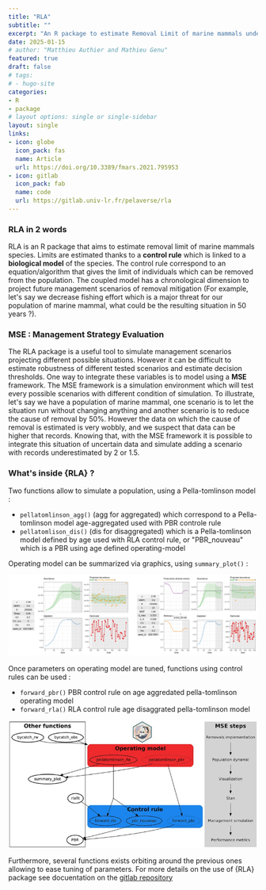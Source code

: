```yaml
---
title: "RLA"
subtitle: ""
excerpt: "An R package to estimate Removal Limit of marine mammals under Management Strategy Evaluation"
date: 2025-01-15
# author: "Matthieu Authier and Mathieu Genu"
featured: true
draft: false
# tags:
# - hugo-site
categories:
- R
- package
# layout options: single or single-sidebar
layout: single
links:
- icon: globe
  icon_pack: fas
  name: Article
  url: https://doi.org/10.3389/fmars.2021.795953
- icon: gitlab
  icon_pack: fab
  name: code
  url: https://gitlab.univ-lr.fr/pelaverse/rla
---
```


<script type="text/javascript" src="https://d1bxh8uas1mnw7.cloudfront.net/assets/embed.js"></script>
<div class="altmetric-embed" data-badge-type="default" data-badge-popover='bottom' data-altmetric-id="119721429"></div>

### RLA in 2 words

RLA is an R package that aims to estimate removal limit of marine mammals species. Limits are estimated thanks to a __control rule__ which is linked to a __biological model__ of the species. The control rule correspond to an equation/algorithm that gives the limit of individuals which can be removed from the population. The coupled model has a chronological dimension to project future management scenarios of removal mitigation (For example, let's say we decrease fishing effort which is a major threat for our population of marine mammal, what could be the resulting situation in 50 years ?).

### MSE : Management Strategy Evaluation

The RLA package is a useful tool to simulate management scenarios projecting different possible situations. However it can be difficult to estimate robustness of different tested scenarios and estimate decision thresholds. One way to integrate these variables is to model using a __MSE__ framework. The MSE framework is a simulation environment which will test every possible scenarios with different condition of simulation. To illustrate, let's say we have a population of marine mammal, one scenario is to let the situation run without changing anything and another scenario is to reduce the cause of removal by 50%. However the data on which the cause of removal is estimated is very wobbly, and we suspect that data can be higher that records. Knowing that, with the MSE framework it is possible to integrate this situation of uncertain data and simulate adding a scenario with records underestimated by 2 or 1.5.


### What's inside {RLA} ?

Two functions allow to simulate a population, using a Pella-tomlinson model :
- `pellatomlinson_agg()` (agg for aggregated) which correspond to a Pella-tomlinson model age-aggregated used with PBR controle rule
- `pellatomlison_dis()` (dis for disaggregated) which is a Pella-tomlinson model defined by age used with RLA control rule, or "PBR_nouveau" which is a PBR using age defined operating-model
  
Operating model can be summarized via graphics, using `summary_plot()` : 

![summary_plot](summary_plots.png)


Once parameters on operating model are tuned, functions using control rules can be used : 

- `forward_pbr()` PBR control rule on age aggredated pella-tomlinson operating model
- `forward_rla()` RLA control rule age disaggrated pella-tomlinson model


![diagram](diagram_functions.jpg)


Furthermore, several functions exists orbiting around the previous ones allowing to ease tuning of parameters. For more details on the use of {RLA} package see docuentation on the [gitlab repository](https://gitlab.univ-lr.fr/pelaverse/rla)